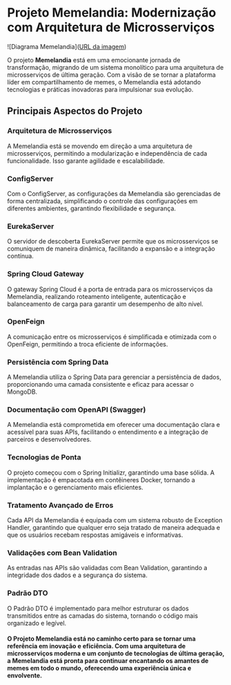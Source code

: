 # Projeto Memelandia: Modernização com Arquitetura de Microsserviços

![Diagrama Memelandia]([URL da imagem](https://drive.google.com/file/d/1lTyOeXsPSzeqLljktQF08PtfFxX9qpPH/view?usp=sharing))

O projeto **Memelandia** está em uma emocionante jornada de transformação, migrando de um sistema monolítico para uma arquitetura de microsserviços de última geração. Com a visão de se tornar a plataforma líder em compartilhamento de memes, o Memelandia está adotando tecnologias e práticas inovadoras para impulsionar sua evolução.

## Principais Aspectos do Projeto

### Arquitetura de Microsserviços
A Memelandia está se movendo em direção a uma arquitetura de microsserviços, permitindo a modularização e independência de cada funcionalidade. Isso garante agilidade e escalabilidade.

### ConfigServer
Com o ConfigServer, as configurações da Memelandia são gerenciadas de forma centralizada, simplificando o controle das configurações em diferentes ambientes, garantindo flexibilidade e segurança.

### EurekaServer
O servidor de descoberta EurekaServer permite que os microsserviços se comuniquem de maneira dinâmica, facilitando a expansão e a integração contínua.

### Spring Cloud Gateway
O gateway Spring Cloud é a porta de entrada para os microsserviços da Memelandia, realizando roteamento inteligente, autenticação e balanceamento de carga para garantir um desempenho de alto nível.

### OpenFeign
A comunicação entre os microsserviços é simplificada e otimizada com o OpenFeign, permitindo a troca eficiente de informações.

### Persistência com Spring Data
A Memelandia utiliza o Spring Data para gerenciar a persistência de dados, proporcionando uma camada consistente e eficaz para acessar o MongoDB.

### Documentação com OpenAPI (Swagger)
A Memelandia está comprometida em oferecer uma documentação clara e acessível para suas APIs, facilitando o entendimento e a integração de parceiros e desenvolvedores.

### Tecnologias de Ponta
O projeto começou com o Spring Initializr, garantindo uma base sólida. A implementação é empacotada em contêineres Docker, tornando a implantação e o gerenciamento mais eficientes.

### Tratamento Avançado de Erros
Cada API da Memelandia é equipada com um sistema robusto de Exception Handler, garantindo que qualquer erro seja tratado de maneira adequada e que os usuários recebam respostas amigáveis e informativas.

### Validações com Bean Validation
As entradas nas APIs são validadas com Bean Validation, garantindo a integridade dos dados e a segurança do sistema.

### Padrão DTO
O Padrão DTO é implementado para melhor estruturar os dados transmitidos entre as camadas do sistema, tornando o código mais organizado e legível.

#### O Projeto Memelandia está no caminho certo para se tornar uma referência em inovação e eficiência. Com uma arquitetura de microsserviços moderna e um conjunto de tecnologias de última geração, a Memelandia está pronta para continuar encantando os amantes de memes em todo o mundo, oferecendo uma experiência única e envolvente.

